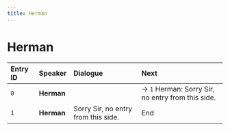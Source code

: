 ```yaml
---
title: Herman
---
```


# Herman


| Entry ID | Speaker | Dialogue | Next |
| :------- | :------ | :------- | :------------ |
| `0` | **Herman** |  | → `1` Herman: Sorry Sir, no entry from this side\. |
| `1` | **Herman** | Sorry Sir, no entry from this side\. | End |
